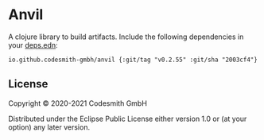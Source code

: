 # Anvil

A clojure library to build artifacts. Include the following dependencies in your
[deps.edn](https://clojure.org/reference/deps_and_cli):

```
io.github.codesmith-gmbh/anvil {:git/tag "v0.2.55" :git/sha "2003cf4"}
```

## License

Copyright © 2020-2021 Codesmith GmbH

Distributed under the Eclipse Public License either version 1.0 or (at
your option) any later version.
